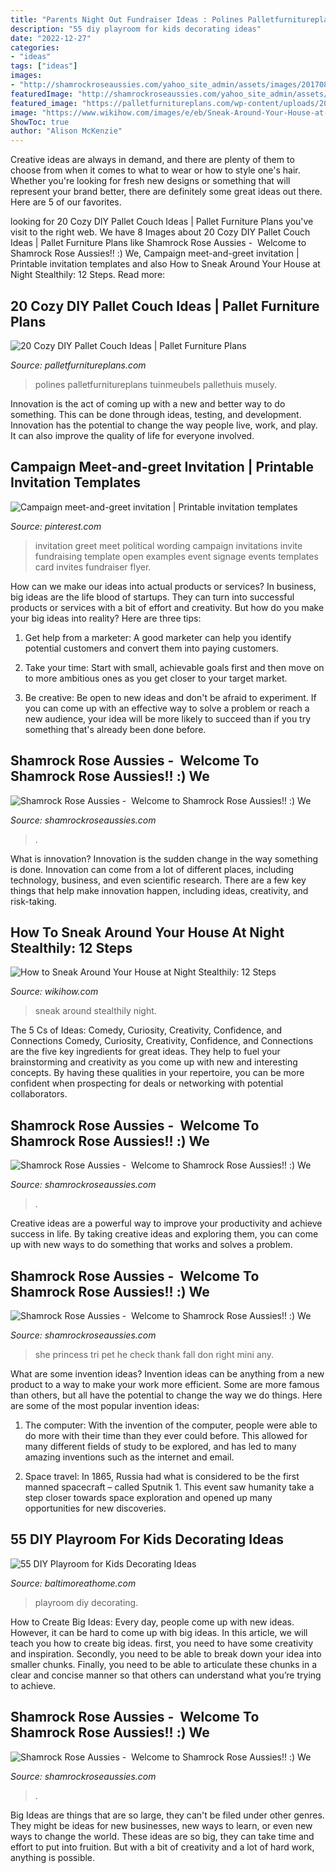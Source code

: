 ```yaml
---
title: "Parents Night Out Fundraiser Ideas : Polines Palletfurnitureplans Tuinmeubels Pallethuis Musely"
description: "55 diy playroom for kids decorating ideas"
date: "2022-12-27"
categories:
- "ideas"
tags: ["ideas"]
images:
- "http://shamrockroseaussies.com/yahoo_site_admin/assets/images/20170825_150204.238202419_std.jpg"
featuredImage: "http://shamrockroseaussies.com/yahoo_site_admin/assets/images/20170825_150204.238202419_std.jpg"
featured_image: "https://palletfurnitureplans.com/wp-content/uploads/2013/12/pallet-couch-10.jpg"
image: "https://www.wikihow.com/images/e/eb/Sneak-Around-Your-House-at-Night-Stealthily-Step-12.jpg"
ShowToc: true
author: "Alison McKenzie"
---
```



Creative ideas are always in demand, and there are plenty of them to choose from when it comes to what to wear or how to style one's hair. Whether you're looking for fresh new designs or something that will represent your brand better, there are definitely some great ideas out there. Here are 5 of our favorites.

	

		
looking for 20 Cozy DIY Pallet Couch Ideas | Pallet Furniture Plans you've visit to the right web. We have 8 Images about 20 Cozy DIY Pallet Couch Ideas | Pallet Furniture Plans like Shamrock Rose Aussies - ﻿﻿﻿ Welcome to Shamrock Rose Aussies!! :) We, Campaign meet-and-greet invitation | Printable invitation templates and also How to Sneak Around Your House at Night Stealthily: 12 Steps. Read more:
		
    
## 20 Cozy DIY Pallet Couch Ideas | Pallet Furniture Plans

<img loading=lazy src="https://palletfurnitureplans.com/wp-content/uploads/2013/12/pallet-couch-10.jpg" onerror="this.onerror=null;this.src='https://tse4.mm.bing.net/th?id=OIP.M6XeCUNiT7mSOOX3YNcdVgHaJ7&amp;pid=15.1';" alt="20 Cozy DIY Pallet Couch Ideas | Pallet Furniture Plans">

_Source: palletfurnitureplans.com_

>polines palletfurnitureplans tuinmeubels pallethuis musely. 

	

Innovation is the act of coming up with a new and better way to do something. This can be done through ideas, testing, and development. Innovation has the potential to change the way people live, work, and play. It can also improve the quality of life for everyone involved.

    
## Campaign Meet-and-greet Invitation | Printable Invitation Templates

<img loading=lazy src="https://i.pinimg.com/originals/53/6c/3c/536c3c60524d0ab92cecc603a952f132.jpg" onerror="this.onerror=null;this.src='https://tse3.mm.bing.net/th?id=OIP.CVr7fsdYpmDSAbNVIFG7pgHaKO&amp;pid=15.1';" alt="Campaign meet-and-greet invitation | Printable invitation templates">

_Source: pinterest.com_

>invitation greet meet political wording campaign invitations invite fundraising template open examples event signage events templates card invites fundraiser flyer. 

	

How can we make our ideas into actual products or services?
In business, big ideas are the life blood of startups. They can turn into successful products or services with a bit of effort and creativity. But how do you make your big ideas into reality? Here are three tips:
1) Get help from a marketer: A good marketer can help you identify potential customers and convert them into paying customers.

2) Take your time: Start with small, achievable goals first and then move on to more ambitious ones as you get closer to your target market.

3) Be creative: Be open to new ideas and don't be afraid to experiment. If you can come up with an effective way to solve a problem or reach a new audience, your idea will be more likely to succeed than if you try something that's already been done before.

    
## Shamrock Rose Aussies - ﻿﻿﻿ Welcome To Shamrock Rose Aussies!! :) We

<img loading=lazy src="http://shamrockroseaussies.com/yahoo_site_admin/assets/images/DSC_0232.41164305_std.JPG" onerror="this.onerror=null;this.src='https://tse2.mm.bing.net/th?id=OIP.gX-Cc4vG_9iK-kWxyICKuwHaE-&amp;pid=15.1';" alt="Shamrock Rose Aussies - ﻿﻿﻿ Welcome to Shamrock Rose Aussies!! :) We">

_Source: shamrockroseaussies.com_

>. 

	

What is innovation?
Innovation is the sudden change in the way something is done. Innovation can come from a lot of different places, including technology, business, and even scientific research. There are a few key things that help make innovation happen, including ideas, creativity, and risk-taking.

    
## How To Sneak Around Your House At Night Stealthily: 12 Steps

<img loading=lazy src="https://www.wikihow.com/images/e/eb/Sneak-Around-Your-House-at-Night-Stealthily-Step-12.jpg" onerror="this.onerror=null;this.src='https://tse4.mm.bing.net/th?id=OIP.FJsXbufuBdZF1qEJtNgm1gHaFj&amp;pid=15.1';" alt="How to Sneak Around Your House at Night Stealthily: 12 Steps">

_Source: wikihow.com_

>sneak around stealthily night. 

	

The 5 Cs of Ideas: Comedy, Curiosity, Creativity, Confidence, and Connections
Comedy, Curiosity, Creativity, Confidence, and Connections are the five key ingredients for great ideas. They help to fuel your brainstorming and creativity as you come up with new and interesting concepts. By having these qualities in your repertoire, you can be more confident when prospecting for deals or networking with potential collaborators.

    
## Shamrock Rose Aussies - ﻿﻿﻿ Welcome To Shamrock Rose Aussies!! :) We

<img loading=lazy src="http://shamrockroseaussies.com/yahoo_site_admin/assets/images/DSC_0212.176181402_std.JPG" onerror="this.onerror=null;this.src='https://tse3.mm.bing.net/th?id=OIP.XhlscC2gYBbfFccpWS6viQHaGP&amp;pid=15.1';" alt="Shamrock Rose Aussies - ﻿﻿﻿ Welcome to Shamrock Rose Aussies!! :) We">

_Source: shamrockroseaussies.com_

>. 

	

Creative ideas are a powerful way to improve your productivity and achieve success in life. By taking creative ideas and exploring them, you can come up with new ways to do something that works and solves a problem.

    
## Shamrock Rose Aussies - ﻿﻿﻿ Welcome To Shamrock Rose Aussies!! :) We

<img loading=lazy src="http://shamrockroseaussies.com/yahoo_site_admin/assets/images/20170825_150204.238202419_std.jpg" onerror="this.onerror=null;this.src='https://tse3.mm.bing.net/th?id=OIP._qPoQQs03kjtAvcHBbCJfgHaFj&amp;pid=15.1';" alt="Shamrock Rose Aussies - ﻿﻿﻿ Welcome to Shamrock Rose Aussies!! :) We">

_Source: shamrockroseaussies.com_

>she princess tri pet he check thank fall don right mini any. 

	

What are some invention ideas?
Invention ideas can be anything from a new product to a way to make your work more efficient. Some are more famous than others, but all have the potential to change the way we do things. Here are some of the most popular invention ideas: 
1) The computer: With the invention of the computer, people were able to do more with their time than they ever could before. This allowed for many different fields of study to be explored, and has led to many amazing inventions such as the internet and email.

2) Space travel: In 1865, Russia had what is considered to be the first manned spacecraft – called Sputnik 1. This event saw humanity take a step closer towards space exploration and opened up many opportunities for new discoveries.

    
## 55 DIY Playroom For Kids Decorating Ideas

<img loading=lazy src="http://www.baltimoreathome.com/wp-content/uploads/2018/04/DIY-Playroom-for-Kids-Decorating-Ideas-54.jpg" onerror="this.onerror=null;this.src='https://tse1.mm.bing.net/th?id=OIP.ac_K7gBThVaezV8mc1CMcAHaK0&amp;pid=15.1';" alt="55 DIY Playroom for Kids Decorating Ideas">

_Source: baltimoreathome.com_

>playroom diy decorating. 

	

How to Create Big Ideas:
Every day, people come up with new ideas. However, it can be hard to come up with big ideas. In this article, we will teach you how to create big ideas. first, you need to have some creativity and inspiration. Secondly, you need to be able to break down your idea into smaller chunks. Finally, you need to be able to articulate these chunks in a clear and concise manner so that others can understand what you’re trying to achieve.

    
## Shamrock Rose Aussies - ﻿﻿﻿ Welcome To Shamrock Rose Aussies!! :) We

<img loading=lazy src="http://shamrockroseaussies.com/yahoo_site_admin/assets/images/DSC_0716.10500500_std.jpg" onerror="this.onerror=null;this.src='https://tse2.mm.bing.net/th?id=OIP.ywHyXSOmdryMRxNFAASMnwHaE-&amp;pid=15.1';" alt="Shamrock Rose Aussies - ﻿﻿﻿ Welcome to Shamrock Rose Aussies!! :) We">

_Source: shamrockroseaussies.com_

>. 

	

Big Ideas are things that are so large, they can't be filed under other genres. They might be ideas for new businesses, new ways to learn, or even new ways to change the world. These ideas are so big, they can take time and effort to put into fruition. But with a bit of creativity and a lot of hard work, anything is possible.

